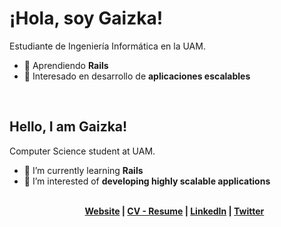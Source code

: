 <h1 class="text-3xl font-extrabold">¡Hola, soy Gaizka!</h1>

<p class="font-extralight">Estudiante de Ingeniería Informática en la <span class="text-green-600 font-bold">UAM</span>.</p>

<ul class="list-disc">
<li>🔭 Aprendiendo <b>Rails</b></li>

<li>🌱 Interesado en desarrollo de <b>aplicaciones escalables</b></li>
</ul>

<br/>

<h2 class="text-3xl font-extrabold">Hello, I am Gaizka!</h1>
<p class="font-extralight">Computer Science student at <span class="text-green-600 font-bold">UAM</span>.</p>
<ul class="list-disc">

<li>🔭 I’m currently learning <b>Rails</b></li>

<li>🌱 I’m interested of <b>developing highly scalable applications</b></li>

<br/>

<p align="center">
  <b>
    <a href="https://gaizkaurdangarin.es">Website</a>  |  
    <a href="https://gaizkaurdangarin.es/resume.pdf">CV - Resume</a> |
    <a href="https://www.linkedin.com/in/gaizka-urdangarin-076415239/">LinkedIn</a> |
    <a href="https://twitter.com/gaizka_urd">Twitter</a>
  </b>
</p>
